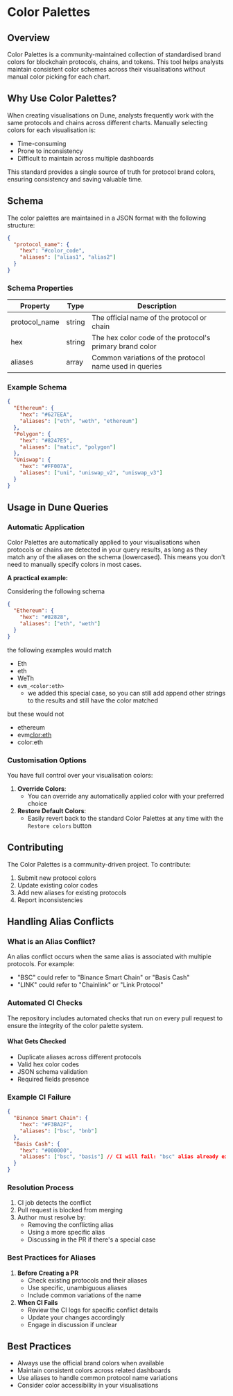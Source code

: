 # Color Palettes

## Overview

Color Palettes is a community-maintained collection of standardised brand colors for blockchain protocols, chains, and tokens. This tool helps analysts maintain consistent color schemes across their visualisations without manual color picking for each chart.

## Why Use Color Palettes?

When creating visualisations on Dune, analysts frequently work with the same protocols and chains across different charts. Manually selecting colors for each visualisation is:

- Time-consuming
- Prone to inconsistency
- Difficult to maintain across multiple dashboards

This standard provides a single source of truth for protocol brand colors, ensuring consistency and saving valuable time.

## Schema

The color palettes are maintained in a JSON format with the following structure:

```json
{
  "protocol_name": {
    "hex": "#color_code",
    "aliases": ["alias1", "alias2"]
  }
}
```

### Schema Properties

| Property      | Type   | Description                                              |
| ------------- | ------ | -------------------------------------------------------- |
| protocol_name | string | The official name of the protocol or chain               |
| hex           | string | The hex color code of the protocol's primary brand color |
| aliases       | array  | Common variations of the protocol name used in queries   |

### Example Schema

```json
{
  "Ethereum": {
    "hex": "#627EEA",
    "aliases": ["eth", "weth", "ethereum"]
  },
  "Polygon": {
    "hex": "#8247E5",
    "aliases": ["matic", "polygon"]
  },
  "Uniswap": {
    "hex": "#FF007A",
    "aliases": ["uni", "uniswap_v2", "uniswap_v3"]
  }
}
```

## Usage in Dune Queries

### Automatic Application

Color Palettes are automatically applied to your visualisations when protocols or chains are detected in your query results, as long as they match any of the aliases on the schema (lowercased). This means you don't need to manually specify colors in most cases.

**A practical example:**

Considering the following schema

```json
{
  "Ethereum": {
    "hex": "#82828",
    "aliases": ["eth", "weth"]
  }
}
```

the following examples would match

- Eth
- eth
- WeTh
- `evm_<color:eth>`
  - we added this special case, so you can still add append other strings to the results and still have the color matched

but these would not

- ethereum
- evm<clor:eth>
- color:eth

### Customisation Options

You have full control over your visualisation colors:

1. **Override Colors**:
   - You can override any automatically applied color with your preferred choice
2. **Restore Default Colors**:
   - Easily revert back to the standard Color Palettes at any time with the `Restore colors` button

## Contributing

The Color Palettes is a community-driven project. To contribute:

1. Submit new protocol colors
2. Update existing color codes
3. Add new aliases for existing protocols
4. Report inconsistencies

## Handling Alias Conflicts

### What is an Alias Conflict?

An alias conflict occurs when the same alias is associated with multiple protocols. For example:

- "BSC" could refer to "Binance Smart Chain" or "Basis Cash"
- "LINK" could refer to "Chainlink" or "Link Protocol"

### Automated CI Checks

The repository includes automated checks that run on every pull request to ensure the integrity of the color palette system.

#### What Gets Checked

- Duplicate aliases across different protocols
- Valid hex color codes
- JSON schema validation
- Required fields presence

### Example CI Failure

```json
{
  "Binance Smart Chain": {
    "hex": "#F3BA2F",
    "aliases": ["bsc", "bnb"]
  },
  "Basis Cash": {
    "hex": "#000000",
    "aliases": ["bsc", "basis"] // CI will fail: "bsc" alias already exists
  }
}
```

### Resolution Process

1. CI job detects the conflict
2. Pull request is blocked from merging
3. Author must resolve by:
   - Removing the conflicting alias
   - Using a more specific alias
   - Discussing in the PR if there's a special case

### Best Practices for Aliases

1. **Before Creating a PR**
   - Check existing protocols and their aliases
   - Use specific, unambiguous aliases
   - Include common variations of the name
2. **When CI Fails**
   - Review the CI logs for specific conflict details
   - Update your changes accordingly
   - Engage in discussion if unclear

## Best Practices

- Always use the official brand colors when available
- Maintain consistent colors across related dashboards
- Use aliases to handle common protocol name variations
- Consider color accessibility in your visualisations
